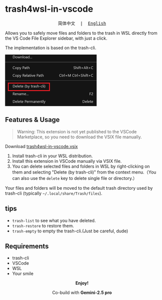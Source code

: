 # trash4wsl-in-vscode

<pre align="center">简体中文  |  <a href="https://github.com/2bitbit/trash4wsl-in-vscode/blob/main/docs/README_en.md">English</a></pre>

Allows you to safely move files and folders to the trash in WSL directly from the VS Code File Explorer sidebar, with just a click.

The implementation is based on the trash-cli.

<img src="./demo.png" alt="trash4wsl-in-vscode demo" width="300"/>

## Features & Usage

> Warning: This extension is not yet published to the VSCode Marketplace, so you need to download the VSIX file manually.

Download [trash4wsl-in-vscode.vsix](https://github.com/2bitbit/trash4wsl-in-vscode/releases/latest/download/trash4wsl-in-vscode.vsix)

1. Install trash-cli in your WSL distribution.
2. Install this extension in VSCode manually via VSIX file.
3. You can delete selected files and folders in WSL by right-clicking on them and selecting "Delete (by trash-cli)" from the context menu.（You can also use the `delete` key to delete single file or directory.）

Your files and folders will be moved to the default trash directory used by trash-cli (typically `~/.local/share/Trash/files`).

## tips

- `trash-list` to see what you have deleted.
- `trash-restore` to restore them.
- `trash-empty` to empty the trash-cli.(Just be careful, dude)

## Requirements

- trash-cli
- VSCode
- WSL
- Your smile

<p align="center"><strong>Enjoy!</strong></p>
<p align="center">Co-build with <strong>Gemini-2.5 pro</strong></p>
